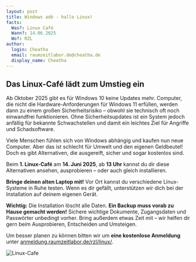 ```yaml
---
layout: post
title: Windows adé - hallo Linux!
facts:
  Was?: Linux Café
  Wann?: 14.06.2025
  Wo?: RZL
author:
  login: Cheatha
  email: raumzeitlabor.de@cheatha.de
  display_name: Cheatha
---
```


## Das Linux-Café lädt zum Umstieg ein

Ab Oktober 2025 gibt es für Windows 10 keine Updates mehr. Computer, die nicht die Hardware-Anforderungen für Windows 11 erfüllen, werden dann zu einem großen Sicherheitsrisiko – obwohl sie technisch oft noch einwandfrei funktionieren. Ohne Sicherheitsupdates ist ein System jedoch anfällig für bekannte Schwachstellen und damit ein leichtes Ziel für Angriffe und Schadsoftware.

Viele Menschen fühlen sich von Windows abhängig und kaufen nun neue Computer. Aber das ist schlecht für Umwelt und den eigenen Geldbeutel! Doch es gibt Alternativen, die ausgereift, sicher und sogar kostenlos sind.

Beim **1. Linux-Café** am **14. Juni 2025**, ab **13 Uhr** kannst du dir diese Alternativen ansehen, ausprobieren – oder auch gleich installieren.

**Bringe deinen alten Laptop mit!** Vor Ort kannst du verschiedene Linux-Systeme in Ruhe testen. Wenn es dir gefällt, unterstützen wir dich bei der Installation auf deinem eigenen Gerät.

**Wichtig:** Die Installation löscht alle Daten. **Ein Backup muss vorab zu Hause gemacht werden!** Sichere wichtige Dokumente, Zugangsdaten und Passwörter unbedingt vorher. Bring außerdem etwas Zeit mit – wir helfen dir gern beim Ausprobieren, Entscheiden und Umsteigen.

Um besser planen zu können bitten wir um **eine kostenlose Anmeldung** unter [anmeldung.raumzeitlabor.de/rzl/linux/](https://anmeldung.raumzeitlabor.de/rzl/linux/).


![Linux-Cafe](/assets/2025-05-30-linux-cafe.jpg)

